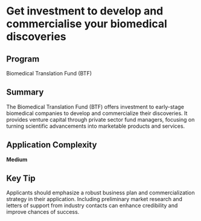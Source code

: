 # Get investment to develop and commercialise your biomedical discoveries
  
## Program
Biomedical Translation Fund (BTF)

## Summary
The Biomedical Translation Fund (BTF) offers investment to early-stage biomedical companies to develop and commercialize their discoveries. It provides venture capital through private sector fund managers, focusing on turning scientific advancements into marketable products and services.

## Application Complexity
**Medium**

## Key Tip
Applicants should emphasize a robust business plan and commercialization strategy in their application. Including preliminary market research and letters of support from industry contacts can enhance credibility and improve chances of success.
